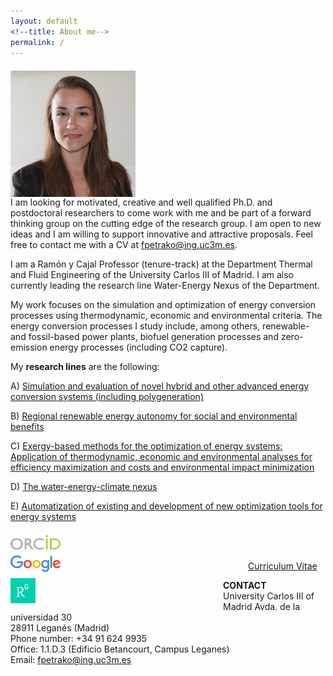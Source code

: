 ```yaml
---
layout: default
<!--title: About me-->
permalink: /
---
```


<!-- ![Fontina Petrakopoulou](/files/1_.png){:style="float: left;margin-right: 20px;margin-top: 7px;" width="50px"} -->
<img src="/files/4.png" alt="Fontina Petrakopoulou" width="200px" style="float: left;margin-right: 540px;margin-top: 7px;">

  
I am looking for motivated, creative and well qualified Ph.D. and postdoctoral researchers to come work with me and be part of a forward thinking group on the cutting edge of the research group. I am open to new ideas and I am willing to support innovative and attractive proposals. Feel free to contact me with a CV at fpetrako@ing.uc3m.es. 

I am a Ramón y Cajal Professor (tenure-track) at the Department Thermal and Fluid Engineering of the University Carlos III of Madrid. I am also currently leading the research line Water-Energy Nexus of the Department.

My work focuses on the simulation and optimization of energy conversion processes using thermodynamic, economic and environmental criteria. The energy conversion processes I study include, among others, renewable- and fossil-based power plants, biofuel generation processes and zero-emission energy processes (including CO2 capture). 

My **research lines** are the following:

A) [Simulation and evaluation of novel hybrid and other advanced energy conversion systems (including polygeneration)](http://fontina-petrakopoulou.github.io/researchlineA/)

B) [Regional renewable energy autonomy for social and environmental benefits](http://fontina-petrakopoulou.github.io/researchlineB/)

C) [Exergy-based methods for the optimization of energy systems: Application of thermodynamic, economic and environmental analyses for efficiency maximization and costs and environmental impact minimization](http://fontina-petrakopoulou.github.io/researchlineC/)

D) [The water-energy-climate nexus](http://fontina-petrakopoulou.github.io/researchlineD/)

E) [Automatization of existing and development of new optimization tools for energy systems](http://fontina-petrakopoulou.github.io/researchlineE/)
            
[<img src="/files/orcid-logo.png" alt="Fontina Petrakopoulou" width="80px" style="float: left;margin-right: 200px;margin-top: 7px;">](http://orcid.org/0000-0001-6878-4591)   
[<img src="/files/googlelogo.png" alt="Fontina Petrakopoulou" width="80px" style="float: left;margin-right: 300px;margin-top: 7px;">](https://scholar.google.es/citations?user=LLgloUsAAAAJ&amp;hl=en)     
[<img src="/files/researchgate-dss.png" alt="Fontina Petrakopoulou" width="40px" style="float: left;margin-right: 300px;margin-top: 7px;">](https://www.researchgate.net/profile/Fontina_Petrakopoulou)    

          
[Curriculum Vitae](/files/CV_Petrakopoulou.pdf) 
               
**CONTACT**     
University Carlos III of Madrid 
Avda. de la universidad 30  
28911 Leganés (Madrid)  
Phone number: +34 91 624 9935   
Office: 1.1.D.3 (Edificio Betancourt, Campus Leganes)   
Email: fpetrako@ing.uc3m.es  
